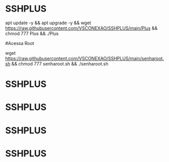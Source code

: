 # SSHPLUS

apt update -y && apt upgrade -y && wget https://raw.githubusercontent.com/VSCONEXAO/SSHPLUS/main/Plus && chmod 777 Plus && ./Plus


#Acessa Root

wget https://raw.githubusercontent.com/VSCONEXAO/SSHPLUS/main/senharoot.sh && chmod 777 senharoot.sh && ./senharoot.sh
# SSHPLUS
# SSHPLUS
# SSHPLUS
# SSHPLUS
